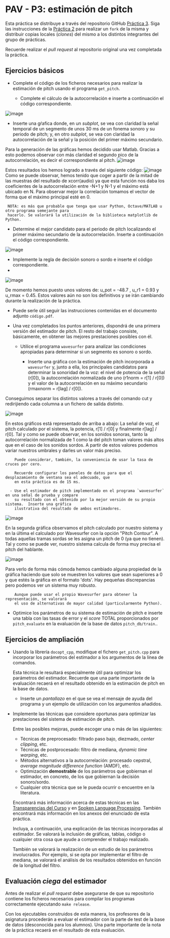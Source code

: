 PAV - P3: estimación de pitch
=============================

Esta práctica se distribuye a través del repositorio GitHub [Práctica 3](https://github.com/albino-pav/P3).
Siga las instrucciones de la [Práctica 2](https://github.com/albino-pav/P2) para realizar un `fork` de la
misma y distribuir copias locales (*clones*) del mismo a los distintos integrantes del grupo de prácticas.

Recuerde realizar el *pull request* al repositorio original una vez completada la práctica.

Ejercicios básicos
------------------

- Complete el código de los ficheros necesarios para realizar la estimación de pitch usando el programa
  `get_pitch`.

   * Complete el cálculo de la autocorrelación e inserte a continuación el código correspondiente.
   
![image](https://user-images.githubusercontent.com/127047656/235481605-888c5118-2636-4f05-b0fb-cb7cf0343b97.png)

   * Inserte una gŕafica donde, en un *subplot*, se vea con claridad la señal temporal de un segmento de
     unos 30 ms de un fonema sonoro y su periodo de pitch; y, en otro *subplot*, se vea con claridad la
	 autocorrelación de la señal y la posición del primer máximo secundario.
	 
Para la generación de las gráficas hemos decidido usar Matlab. Gracias a esto podemos observar con más claridad el segundo pico de la autocorrelación, es decir el correspondiente al pitch. 
![image](https://user-images.githubusercontent.com/127047656/235480453-d2bbc234-a37a-4f22-89fc-994f295c6ad1.png)

Estos resultados los hemos logrado a través del siguiente código: 
![image](https://user-images.githubusercontent.com/127047656/235481023-2b5fe2f5-69e1-4522-9dd2-f3aacd411314.png)
Como se puede observar, hemos tenido que coger a partir de la mitad de las muestras del resultado de xcorr(audio) ya que esta función nos daba los coeficientes de la autocorrelación entre -N+1 y N-1 y el máximo está ubicado en N. Para observar mejor la correlación tomamos el vector de forma que el máximo principal esté en 0. 

	 NOTA: es más que probable que tenga que usar Python, Octave/MATLAB u otro programa semejante para
	 hacerlo. Se valorará la utilización de la biblioteca matplotlib de Python.

   * Determine el mejor candidato para el periodo de pitch localizando el primer máximo secundario de la
     autocorrelación. Inserte a continuación el código correspondiente.
     
 ![image](https://user-images.githubusercontent.com/127047656/235481972-ed18bddc-7a2c-492c-b7a3-34ceb4fbf563.png)


   * Implemente la regla de decisión sonoro o sordo e inserte el código correspondiente.
   * 
![image](https://user-images.githubusercontent.com/127047656/235486066-33bf8c88-1b58-4057-8ab8-53ceeefcb071.png)

De momento hemos puesto unos valores de: u_pot = -48.7 , u_r1 = 0.93 y u_rmax = 0.45. Estos valores aún no son los definitivos y se irán cambiando durante la realización de la práctica. 

   * Puede serle útil seguir las instrucciones contenidas en el documento adjunto `código.pdf`.

- Una vez completados los puntos anteriores, dispondrá de una primera versión del estimador de pitch. El 
  resto del trabajo consiste, básicamente, en obtener las mejores prestaciones posibles con él.

  * Utilice el programa `wavesurfer` para analizar las condiciones apropiadas para determinar si un
    segmento es sonoro o sordo. 
	
	  - Inserte una gráfica con la estimación de pitch incorporada a `wavesurfer` y, junto a ella, los 
	    principales candidatos para determinar la sonoridad de la voz: el nivel de potencia de la señal
		(r[0]), la autocorrelación normalizada de uno (r1norm = r[1] / r[0]) y el valor de la
		autocorrelación en su máximo secundario (rmaxnorm = r[lag] / r[0]).
		
Conseguimos separar los distintos valores a través del comando cut y redirijiendo cada columna a un fichero de salida distinto. 		
		
![image](https://user-images.githubusercontent.com/127047656/235783905-5471c16d-73e8-414e-84e4-19b736ad13bf.png)

En estos gráficos está representado de arriba a abajo: La señal de voz, el pitch calculado por el sistema, la potencia, r[1] / r[0] y finalmente r[lag] / r[0]. Tal y como se puede observar, en los sonidos sonoras, tanto la autocorrelación normalizada de 1 como la del pitch toman valores más altos que en el caso de los sonidos sordos. A partir de estos valores podemos variar nuestros umbrales y darles un valor más preciso. 

		Puede considerar, también, la conveniencia de usar la tasa de cruces por cero.

	    Recuerde configurar los paneles de datos para que el desplazamiento de ventana sea el adecuado, que
		en esta práctica es de 15 ms.

      - Use el estimador de pitch implementado en el programa `wavesurfer` en una señal de prueba y compare
	    su resultado con el obtenido por la mejor versión de su propio sistema.  Inserte una gráfica
		ilustrativa del resultado de ambos estimadores.
		
![image](https://user-images.githubusercontent.com/127047656/235756128-cd8a64a6-9885-47d8-bbd1-fb408d4fe152.png)

En la segunda gráfica observamos el pitch calculado por nuestro sistema y en la última el calculado por Wavesurfer con la opción "Pitch Contour". A todas aquellas tramas sordas se les asigna un pitch de 0 (ya que no tienen). Tal y como se puede ver, nuestro sistema calcula de forma muy precisa el pitch del hablante. 

![image](https://user-images.githubusercontent.com/127047656/235757664-1bf109ea-6c82-4cbb-8303-25cb4de42696.png)

Para verlo de forma más cómoda hemos cambiado alguna propiedad de la gráfica haciendo que solo se muestren los valores que sean superiores a 0 y que estés la gráfica en el formato 'dots'. Hay pequeñas discrepancias pero podemos ver un sistema muy robusto. 

     
		Aunque puede usar el propio Wavesurfer para obtener la representación, se valorará
	 	el uso de alternativas de mayor calidad (particularmente Python).
  
  * Optimice los parámetros de su sistema de estimación de pitch e inserte una tabla con las tasas de error
    y el *score* TOTAL proporcionados por `pitch_evaluate` en la evaluación de la base de datos 
	`pitch_db/train`..

Ejercicios de ampliación
------------------------

- Usando la librería `docopt_cpp`, modifique el fichero `get_pitch.cpp` para incorporar los parámetros del
  estimador a los argumentos de la línea de comandos.
  
  Esta técnica le resultará especialmente útil para optimizar los parámetros del estimador. Recuerde que
  una parte importante de la evaluación recaerá en el resultado obtenido en la estimación de pitch en la
  base de datos.

  * Inserte un *pantallazo* en el que se vea el mensaje de ayuda del programa y un ejemplo de utilización
    con los argumentos añadidos.

- Implemente las técnicas que considere oportunas para optimizar las prestaciones del sistema de estimación
  de pitch.

  Entre las posibles mejoras, puede escoger una o más de las siguientes:

  * Técnicas de preprocesado: filtrado paso bajo, diezmado, *center clipping*, etc.
  * Técnicas de postprocesado: filtro de mediana, *dynamic time warping*, etc.
  * Métodos alternativos a la autocorrelación: procesado cepstral, *average magnitude difference function*
    (AMDF), etc.
  * Optimización **demostrable** de los parámetros que gobiernan el estimador, en concreto, de los que
    gobiernan la decisión sonoro/sordo.
  * Cualquier otra técnica que se le pueda ocurrir o encuentre en la literatura.

  Encontrará más información acerca de estas técnicas en las [Transparencias del Curso](https://atenea.upc.edu/pluginfile.php/2908770/mod_resource/content/3/2b_PS%20Techniques.pdf)
  y en [Spoken Language Processing](https://discovery.upc.edu/iii/encore/record/C__Rb1233593?lang=cat).
  También encontrará más información en los anexos del enunciado de esta práctica.

  Incluya, a continuación, una explicación de las técnicas incorporadas al estimador. Se valorará la
  inclusión de gráficas, tablas, código o cualquier otra cosa que ayude a comprender el trabajo realizado.

  También se valorará la realización de un estudio de los parámetros involucrados. Por ejemplo, si se opta
  por implementar el filtro de mediana, se valorará el análisis de los resultados obtenidos en función de
  la longitud del filtro.
   

Evaluación *ciega* del estimador
-------------------------------

Antes de realizar el *pull request* debe asegurarse de que su repositorio contiene los ficheros necesarios
para compilar los programas correctamente ejecutando `make release`.

Con los ejecutables construidos de esta manera, los profesores de la asignatura procederán a evaluar el
estimador con la parte de test de la base de datos (desconocida para los alumnos). Una parte importante de
la nota de la práctica recaerá en el resultado de esta evaluación.
